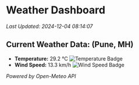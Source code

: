 
# Weather Dashboard

_Last Updated: 2024-12-04 08:14:07_

## Current Weather Data: (Pune, MH)
- **Temperature:** 29.2 °C ![Temperature Badge](https://img.shields.io/badge/Temperature-Medium%20Temp-green)
- **Wind Speed:** 13.3 km/h ![Wind Speed Badge](https://img.shields.io/badge/Wind%20Speed-Low%20Wind-blue)

*Powered by Open-Meteo API*
